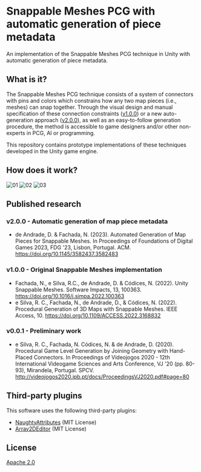 # Snappable Meshes PCG with automatic generation of piece metadata

An implementation of the Snappable Meshes PCG technique in Unity with automatic
generation of piece metadata.

## What is it?

The Snappable Meshes PCG technique consists of a system of connectors with pins
and colors which constrains how any two map pieces (i.e., meshes) can snap
together. Through the visual design and manual specification of these connection
constraints ([v1.0.0]) or a new auto-generation approach ([v2.0.0]), as well as
an easy-to-follow generation procedure, the method is accessible to game
designers and/or other non-experts in PCG, AI or programming.

This repository contains prototype implementations of these techniques developed
in the Unity game engine.

## How does it work?

![01](https://user-images.githubusercontent.com/3018963/127988176-a3002b05-bc4c-4eb1-b817-b6fd955e6b85.png)
![02](https://user-images.githubusercontent.com/3018963/127988173-6c761e64-6e91-464d-b5e0-6449a7ac3978.jpg)
![03](https://user-images.githubusercontent.com/3018963/147121060-0631634a-be54-46e6-8e06-bf867b03a845.png)

## Published research

### v2.0.0 - Automatic generation of map piece metadata

* de Andrade, D. & Fachada, N. (2023). Automated Generation of Map Pieces for
  Snappable Meshes. In Proceedings of Foundations of Digital Games 2023, FDG
  '23, Lisbon, Portugal. ACM. <https://doi.org/10.1145/3582437.3582483>

### v1.0.0 - Original Snappable Meshes implementation

* Fachada, N., e Silva, R.C., de Andrade, D. & Códices, N. (2022). Unity
  Snappable Meshes. Software Impacts, 13, 100363.
  <https://doi.org/10.1016/j.simpa.2022.100363>
* e Silva, R. C., Fachada, N., de Andrade, D., & Códices, N. (2022). Procedural
  Generation of 3D Maps with Snappable Meshes. IEEE Access, 10.
  <https://doi.org/10.1109/ACCESS.2022.3168832>

### v0.0.1 - Preliminary work

* e Silva, R. C., Fachada, N. Códices, N. & de Andrade, D. (2020). Procedural
  Game Level Generation by Joining Geometry with Hand-Placed Connectors. In
  Proceedings of Videojogos 2020 - 12th International Videogame Sciences and
  Arts Conference, VJ '20 (pp. 80-93), Mirandela, Portugal. SPCV.
  <http://videojogos2020.ipb.pt/docs/ProceedingsVJ2020.pdf#page=80>

## Third-party plugins

This software uses the following third-party plugins:

* [NaughtyAttributes](https://github.com/dbrizov/NaughtyAttributes)
  (MIT License)
* [Array2DEditor](https://github.com/Eldoir/Array2DEditor) (MIT License)

## License

[Apache 2.0](LICENSE)

[v1.0.0]:https://github.com/VideojogosLusofona/snappable-meshes-pcg/releases/tag/v1.0.0
[v2.0.0]:https://github.com/VideojogosLusofona/snappable-meshes-pcg/releases/tag/v2.0.0